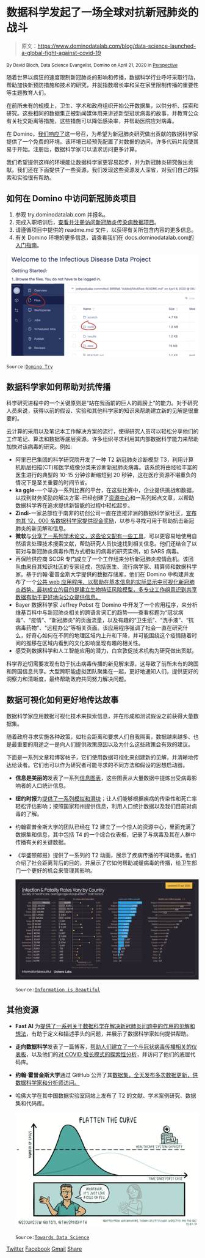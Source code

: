 # 数据科学发起了一场全球对抗新冠肺炎的战斗

> 原文：<https://www.dominodatalab.com/blog/data-science-launched-a-global-fight-against-covid-19>

<small class="t-small">By David Bloch, Data Science Evangelist, Domino on April 21, 2020 in [Perspective](/blog/perspective/)</small>

随着世界以疯狂的速度限制新冠肺炎的影响和传播，数据科学行业呼吁采取行动，帮助加快新预防措施和技术的研究，并就指数增长率和呆在家里限制传播的重要性等主题教育人们。

在前所未有的规模上，卫生、学术和政府组织开始公开数据集，以供分析、探索和研究。这些相同的数据集正被新闻媒体用来讲述新型冠状病毒的故事，并教育公众有关社交距离等措施，这些措施可以降低感染率，并帮助医院应对病毒。

在 Domino，[我们响应了](https://www.dominodatalab.com/news/data-science-propels-coronavirus-research-domino-data-lab-opens-platform-for-data-scientists-advancing-covid-19-research/)这一号召，为希望为新冠肺炎研究做出贡献的数据科学家提供了一个免费的环境。该环境已经预先配置了对数据的访问，许多代码片段使其易于开始。注册后，数据科学家可以请求访问更多计算。

我们希望提供这样的环境能让数据科学家更容易起步，并为新冠肺炎研究做出贡献。我们还在下面提供了一些资源，我们发现这些资源发人深省，对我们自己的探索和实验很有帮助。

## 如何在 Domino 中访问新冠肺炎项目

1.  参观 try.dominodatalab.com 并报名。
2.  完成入职培训后，[查看并注册访问新冠肺炎传染病数据项目](https://try.dominodatalab.com/u/joshpoduska/infectious-disease-data/overview)。
3.  请遵循项目中提供的 readme.md 文件，以获得有关所包含内容的更多信息。
4.  有关 Domino 环境的更多信息，请查看我们在 docs.dominodatalab.com[的](https://docs.dominodatalab.com/en/4.1/)[入门指南](https://docs.dominodatalab.com/en/4.1/get_started/index.html)。

![](img/8d6e3980db70ab1b693bc6f462569832.png)

`Source:`[`Domino Try`](https://try.dominodatalab.com/u/joshpoduska/infectious-disease-data/overview)

## 数据科学家如何帮助对抗传播

科学研究进程中的一个关键原则是“站在我面前的巨人的肩膀上”的能力。对于研究人员来说，获得以前的假设、实验和其他科学家的知识来帮助建立新的见解是很重要的。

云计算的采用以及笔记本工作解决方案的流行，使得研究人员可以轻松分享他们的工作笔记、算法和数据等底层资源。许多组织寻求利用其内部数据科学能力来帮助加快对该病毒的研究。例如:

*   阿里巴巴集团的科学研究院开发了一种 T2 新冠肺炎诊断模型 T3，利用计算机断层扫描(CT)和医学成像分类来诊断新冠肺炎病毒。该系统将由经验丰富的医生进行的典型的 10-15 分钟诊断缩短到 20 秒钟，这在医疗资源不堪重负的情况下是至关重要的时间节省。
*   **ka ggle**-一个举办一系列比赛的平台，在这些比赛中，企业提供挑战和数据，以找到财务奖励的解决方案-已经创建了[资源中心](https://www.kaggle.com/tags/covid19)和一系列起点文章，以帮助数据科学界在追求提供新智能的过程中轻松起步。
*   **Zindi**-一家总部位于南非的初创公司一直在连接非洲的数据科学家社区，[宣布向其 12，000 名数据科学家提供现金奖励](https://techcrunch.com/2020/03/26/zindi-taps-12000-african-data-scientists-for-solutions-on-covid-19/)，以参与寻找可用于帮助抗击新冠肺炎的新见解和信息。
*   **微软**与[分享了一系列学术论文，这些论文配有一些工具](https://www.microsoft.com/en-us/research/project/academic/articles/microsoft-academic-resources-and-their-application-to-covid-19-research/)，可以更容易地使用自然语言处理技术搜索文献，帮助研究人员快速找到相关信息。他们还结合了以前对与新冠肺炎病毒作用方式相似的病毒的研究实例，如 SARS 病毒。
*   再保险供应商 SCOR 专门成立了一个工作组来分析新冠肺炎疫情危机。该团队由来自其知识社区的专家组成，包括医生、流行病学家、精算师和数据科学家。基于约翰·霍普金斯大学提供的数据存储库，他们在 Domino 中构建并发布了一个[公共 web 应用程序，以帮助在基本信息的实际显示中可视化新冠肺炎趋势。最初成立的目的是建立生物特征风险模型，多专业工作组意识到共享数据有助于更好地向公众提供信息。](http://covidtrends.scor.com)
*   Bayer 数据科学家 Jeffrey Pobst 在 Domino 中开发了一个应用程序，来分析维基百科中与新冠肺炎相关的跨语言词汇的趋势——查看标题为“冠状病毒”、“疫情”、“新冠肺炎”的页面流量，以及有趣的“卫生纸”、“洗手液”、“抗病毒药物”、“远程办公”等相关页面。该应用程序强调了社会一直在研究什么，好奇心如何在不同的地理区域内上升和下降，并可能围绕这个疫情随着时间的推移在区域内看到的文化影响呈现有趣的相关性。
*   感受到数据科学和人工智能应用的潜力，白宫敦促技术机构为研究做出贡献。

科学界迫切需要发现有助于抗击病毒传播的新见解来源，这导致了前所未有的跨国和跨国信息共享。大型跨职能虚拟团队聚集在一起，更好地通知人们，提供更好的洞察力和清晰度，最终帮助政府共同努力解决问题。

## 数据可视化如何更好地传达故事

数据科学家应用数据可视化技术来探索信息，并在形成和测试假设之前获得大量数据集。

随着政府寻求实施各种政策，如社会距离和要求人们自我隔离，数据越来越多、也是最重要的用途之一是向人们提供政策原因以及为什么这些政策会有效的建议。

下面是一系列文章和博客帖子，它们使用数据可视化来创建新的见解，并清晰地传达给读者。它们也可以作为研究者可能寻求的不同方法和假设的思想启动器。

*   **信息是美丽的**发表了一系列[信息图表](https://informationisbeautiful.net/visualizations/covid-19-coronavirus-infographic-datapack/)，这些图表从大量数据中提炼出受病毒影响者的人口统计信息。
*   **纽约时报**为[提供了一系列模拟和滑块](https://www.nytimes.com/interactive/2020/03/16/upshot/coronavirus-best-worst-death-toll-scenario.html)；让人们能够根据疾病的传染性和死亡率轻松评估影响；按照国家和州提供信息，利用人口统计数据以及我们目前对病毒的了解。
*   约翰霍普金斯大学的团队已经在 T2 建立了一个惊人的资源中心，里面充满了数据集和信息，其中包括 T4 的一个综合仪表板，记录了与病毒及其在人群中传播有关的关键数据。
*   《华盛顿邮报》提供了一系列的 T2 动画，展示了疾病传播的不同场景。他们介绍了社会距离背后的目的，并展示了它如何帮助减缓病毒的传播，给卫生部门一个更好的机会来管理其影响。

    ![](img/f3936f6696da4af03fd3a4af088a1812.png)

    `Source:`[`Information is Beautiful`](https://informationisbeautiful.net/visualizations/covid-19-coronavirus-infographic-datapack/)

## 其他资源

*   **Fast AI** 为[提供了一系列关于数据科学在解决新冠肺炎问题中的作用的见解和想法](https://www.fast.ai/2020/03/09/coronavirus/)，有助于定义和描述手头的问题，并展示了数据科学家如何提供帮助。
*   **走向数据科学**发表了一篇博客，[帮助人们建立了一个与冠状病毒传播相关的仪表板](https://towardsdatascience.com/build-a-dashboard-to-track-the-spread-of-coronavirus-using-dash-90364f016764)，以及他们的[对 COVID 增长模式的探索性分析](https://towardsdatascience.com/classify-growth-patterns-for-covid-19-data-41af4c7adc55)，并访问了他们的底层代码库。
*   **约翰·霍普金斯大学**通过 GitHub 公开了其[数据集，全天发布多次数据更新，供数据科学家和分析师访问。](https://github.com/CSSEGISandData/COVID-19)
*   哈佛大学在其中国数据实验室网站上发布了 T2 的文献、学术案例研究、数据集和代码库。

    ![](img/aa64439c1e042a574eda0ae4e7d4c85f.png)

    `Source:`[`Towards Data Science`](https://towardsdatascience.com/classify-growth-patterns-for-covid-19-data-41af4c7adc55)

[Twitter](/#twitter) [Facebook](/#facebook) [Gmail](/#google_gmail) [Share](https://www.addtoany.com/share#url=https%3A%2F%2Fwww.dominodatalab.com%2Fblog%2Fdata-science-launched-a-global-fight-against-covid-19%2F&title=Data%20Science%20launched%20a%20global%20fight%20against%20COVID-19)